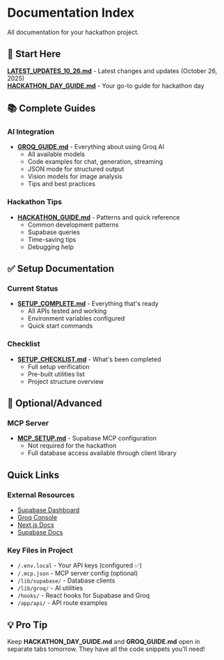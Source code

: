 # Documentation Index

All documentation for your hackathon project.

## 🚀 Start Here

**[LATEST_UPDATES_10_26.md](./LATEST_UPDATES_10_26.md)** - Latest changes and updates (October 26, 2025)  
**[HACKATHON_DAY_GUIDE.md](./HACKATHON_DAY_GUIDE.md)** - Your go-to guide for hackathon day

## 📚 Complete Guides

### AI Integration
- **[GROQ_GUIDE.md](./GROQ_GUIDE.md)** - Everything about using Groq AI
  - All available models
  - Code examples for chat, generation, streaming
  - JSON mode for structured output
  - Vision models for image analysis
  - Tips and best practices

### Hackathon Tips
- **[HACKATHON_GUIDE.md](./HACKATHON_GUIDE.md)** - Patterns and quick reference
  - Common development patterns
  - Supabase queries
  - Time-saving tips
  - Debugging help

## ✅ Setup Documentation

### Current Status
- **[SETUP_COMPLETE.md](./SETUP_COMPLETE.md)** - Everything that's ready
  - All APIs tested and working
  - Environment variables configured
  - Quick start commands

### Checklist
- **[SETUP_CHECKLIST.md](./SETUP_CHECKLIST.md)** - What's been completed
  - Full setup verification
  - Pre-built utilities list
  - Project structure overview

## 🔧 Optional/Advanced

### MCP Server
- **[MCP_SETUP.md](./MCP_SETUP.md)** - Supabase MCP configuration
  - Not required for the hackathon
  - Full database access available through client library

## Quick Links

### External Resources
- [Supabase Dashboard](https://supabase.com/dashboard/project/qbbdfgszjgfteusxlykl)
- [Groq Console](https://console.groq.com)
- [Next.js Docs](https://nextjs.org/docs)
- [Supabase Docs](https://supabase.com/docs)

### Key Files in Project
- `/.env.local` - Your API keys (configured ✅)
- `/.mcp.json` - MCP server config (optional)
- `/lib/supabase/` - Database clients
- `/lib/groq/` - AI utilities
- `/hooks/` - React hooks for Supabase and Groq
- `/app/api/` - API route examples

## 💡 Pro Tip

Keep **HACKATHON_DAY_GUIDE.md** and **GROQ_GUIDE.md** open in separate tabs tomorrow. They have all the code snippets you'll need!
